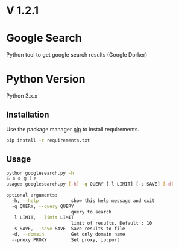 # V 1.2.1

# Google Search

Python tool to get google search results (Google Dorker)

# Python Version

Python 3.x.x

## Installation

Use the package manager [pip](https://pip.pypa.io/en/stable/) to install requirements.

```bash
pip install -r requirements.txt
```

## Usage

```bash
python googlesearch.py -h
𝔾 𝕠 𝕠 𝕘 𝕝 𝕖
usage: googlesearch.py [-h] -q QUERY [-l LIMIT] [-s SAVE] [-d]

optional arguments:
  -h, --help            show this help message and exit
  -q QUERY, --query QUERY
                        query to search
  -l LIMIT, --limit LIMIT
                        limit of results, Default : 10
  -s SAVE, --save SAVE  Save results to file
  -d, --domain          Get only domain name
  --proxy PROXY         Set proxy, ip:port
```
